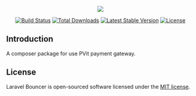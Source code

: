 <p align="center"><img src="https://laravel.com/assets/img/components/logo-cashier.svg"></p>

<p align="center">
<a href="https://github.com/dycesystems/pvit-payment/actions"><img src="https://github.com/dycesystems/pvit-payment/workflows/tests/badge.svg" alt="Build Status"></a>
<a href="https://packagist.org/packages/dyce/pvit-payment"><img src="https://img.shields.io/packagist/dt/dyce/pvit-payment" alt="Total Downloads"></a>
<a href="https://packagist.org/packages/dyce/pvit-payment"><img src="https://img.shields.io/packagist/v/dyce/pvit-payment" alt="Latest Stable Version"></a>
<a href="https://packagist.org/packages/dyce/pvit-payment"><img src="https://img.shields.io/packagist/l/dyce/pvit-payment" alt="License"></a>
</p>

## Introduction

A composer package for use PVit payment gateway.

## License

Laravel Bouncer is open-sourced software licensed under the [MIT license](LICENSE.md).
